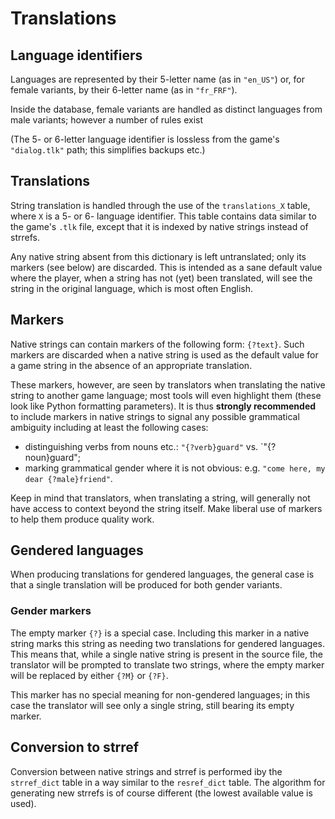 # Translations

## Language identifiers

Languages are represented by their 5-letter name (as in `"en_US"`)
or, for female variants, by their 6-letter name (as in `"fr_FRF"`).

Inside the database, female variants are handled as
distinct languages from male variants;
however a number of rules exist 

(The 5- or 6-letter language identifier is lossless from the game's
`"dialog.tlk"` path; this simplifies backups etc.)

## Translations

String translation is handled through the use of the `translations_X`
table, where `X` is a 5- or 6- language identifier.
This table contains data similar to the game's `.tlk` file,
except that it is indexed by native strings instead of strrefs.

Any native string absent from this dictionary is left untranslated;
only its markers (see below) are discarded.
This is intended as a sane default value where the player,
when a string has not (yet) been translated, will see the string in the
original language, which is most often English.

## Markers

Native strings can contain markers of the following form: `{?text}`.
Such markers are discarded when a native string is used as the default
value for a game string in the absence of an appropriate translation.

These markers, however, are seen by translators when translating the
native string to another game language; most tools will even highlight
them (these look like Python formatting parameters).
It is thus **strongly recommended** to include markers in native strings
to signal any possible grammatical ambiguity
including at least the following cases:
 - distinguishing verbs from nouns etc.: `"{?verb}guard"` vs.
	 `"{?noun}guard";
 - marking grammatical gender where it is not obvious:
   e.g. `"come here, my dear {?male}friend"`.

Keep in mind that translators, when translating a string,
will generally not have access to context beyond the string itself.
Make liberal use of markers to help them produce quality work.

## Gendered languages

When producing translations for gendered languages,
the general case is that a single translation will be produced
for both gender variants.

### Gender markers
The empty marker `{?}` is a special case.
Including this marker in a native string marks this string as
needing two translations for gendered languages.
This means that, while a single native string is present in the source file,
the translator will be prompted to translate two strings,
where the empty marker will be replaced by either `{?M}` or `{?F}`.

This marker has no special meaning for non-gendered languages;
in this case the translator will see only a single string,
still bearing its empty marker.

## Conversion to strref

Conversion between native strings and strref is performed iby the
`strref_dict` table in a way similar to the `resref_dict` table.
The algorithm for generating new strrefs is of course different (the
lowest available value is used).


